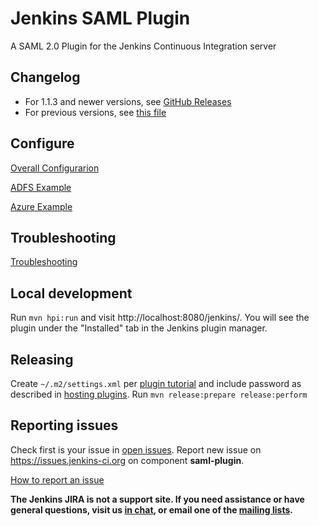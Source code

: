 Jenkins SAML Plugin
===================

A SAML 2.0 Plugin for the Jenkins Continuous Integration server

Changelog
-------------------
* For 1.1.3 and newer versions, see [GitHub Releases](https://github.com/jenkinsci/saml-plugin/releases)
* For previous versions, see [this file](./CHANGELOG.md)

Configure
-------------------
[Overall Configurarion](doc/CONFIGURE.md)

[ADFS Example](doc/ADFS_CONFIG.md)

[Azure Example](doc/CONFIGURE_AZURE.md)

Troubleshooting
-------------------
[Troubleshooting](doc/TROUBLESHOOTING.md)

Local development
-------------------

Run `mvn hpi:run` and visit http://localhost:8080/jenkins/.
You will see the plugin under the "Installed" tab in the Jenkins plugin manager.

Releasing
-------------------

Create `~/.m2/settings.xml` per [plugin tutorial](https://wiki.jenkins-ci.org/display/JENKINS/Plugin+tutorial) and include password as described in [hosting plugins](https://wiki.jenkins-ci.org/display/JENKINS/Hosting+Plugins).
Run `mvn release:prepare release:perform`

Reporting issues
----------------
Check first is your issue in [open issues](https://issues.jenkins-ci.org/issues/?jql=project%20%3D%20JENKINS%20AND%20resolution%20%3D%20Unresolved%20AND%20component%20%3D%20saml-plugin).
Report new issue on https://issues.jenkins-ci.org on component **saml-plugin**.

[How to report an issue](https://wiki.jenkins.io/display/JENKINS/How+to+report+an+issue)

**The Jenkins JIRA is not a support site. If you need assistance or have general questions, visit us [in chat](http://jenkins-ci.org/content/chat), or email one of the [mailing lists](http://jenkins-ci.org/content/mailing-lists).**
